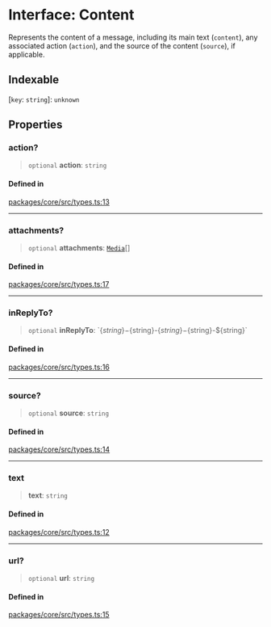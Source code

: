 # Interface: Content

Represents the content of a message, including its main text (`content`), any associated action (`action`), and the source of the content (`source`), if applicable.

## Indexable

\[`key`: `string`\]: `unknown`

## Properties

### action?

> `optional` **action**: `string`

#### Defined in

[packages/core/src/types.ts:13](https://github.com/ai16z/eliza/blob/7fcf54e7fb2ba027d110afcc319c0b01b3f181dc/packages/core/src/types.ts#L13)

---

### attachments?

> `optional` **attachments**: [`Media`](../type-aliases/Media.md)[]

#### Defined in

[packages/core/src/types.ts:17](https://github.com/ai16z/eliza/blob/7fcf54e7fb2ba027d110afcc319c0b01b3f181dc/packages/core/src/types.ts#L17)

---

### inReplyTo?

> `optional` **inReplyTo**: \`$\{string\}-$\{string\}-$\{string\}-$\{string\}-$\{string\}\`

#### Defined in

[packages/core/src/types.ts:16](https://github.com/ai16z/eliza/blob/7fcf54e7fb2ba027d110afcc319c0b01b3f181dc/packages/core/src/types.ts#L16)

---

### source?

> `optional` **source**: `string`

#### Defined in

[packages/core/src/types.ts:14](https://github.com/ai16z/eliza/blob/7fcf54e7fb2ba027d110afcc319c0b01b3f181dc/packages/core/src/types.ts#L14)

---

### text

> **text**: `string`

#### Defined in

[packages/core/src/types.ts:12](https://github.com/ai16z/eliza/blob/7fcf54e7fb2ba027d110afcc319c0b01b3f181dc/packages/core/src/types.ts#L12)

---

### url?

> `optional` **url**: `string`

#### Defined in

[packages/core/src/types.ts:15](https://github.com/ai16z/eliza/blob/7fcf54e7fb2ba027d110afcc319c0b01b3f181dc/packages/core/src/types.ts#L15)
